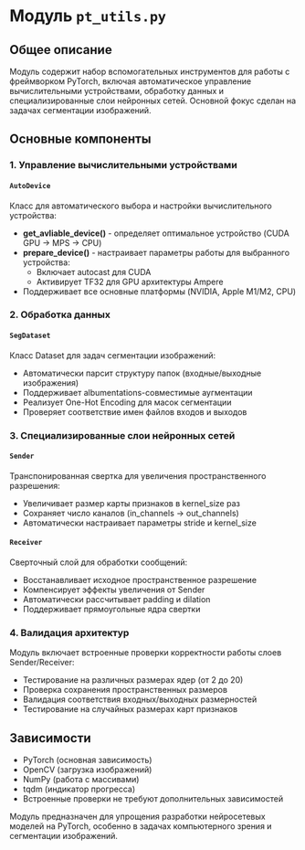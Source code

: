 # Модуль `pt_utils.py`

## Общее описание
Модуль содержит набор вспомогательных инструментов для работы с фреймворком PyTorch, включая автоматическое управление вычислительными устройствами, обработку данных и специализированные слои нейронных сетей. Основной фокус сделан на задачах сегментации изображений.

## Основные компоненты

### 1. Управление вычислительными устройствами

#### `AutoDevice`
Класс для автоматического выбора и настройки вычислительного устройства:
- **get_avliable_device()** - определяет оптимальное устройство (CUDA GPU → MPS → CPU)
- **prepare_device()** - настраивает параметры работы для выбранного устройства:
  - Включает autocast для CUDA
  - Активирует TF32 для GPU архитектуры Ampere
- Поддерживает все основные платформы (NVIDIA, Apple M1/M2, CPU)

### 2. Обработка данных

#### `SegDataset`
Класс Dataset для задач сегментации изображений:
- Автоматически парсит структуру папок (входные/выходные изображения)
- Поддерживает albumentations-совместимые аугментации
- Реализует One-Hot Encoding для масок сегментации
- Проверяет соответствие имен файлов входов и выходов

### 3. Специализированные слои нейронных сетей

#### `Sender`
Транспонированная свертка для увеличения пространственного разрешения:
- Увеличивает размер карты признаков в kernel_size раз
- Сохраняет число каналов (in_channels → out_channels)
- Автоматически настраивает параметры stride и kernel_size

#### `Receiver`
Сверточный слой для обработки сообщений:
- Восстанавливает исходное пространственное разрешение
- Компенсирует эффекты увеличения от Sender
- Автоматически рассчитывает padding и dilation
- Поддерживает прямоугольные ядра свертки

### 4. Валидация архитектур

Модуль включает встроенные проверки корректности работы слоев Sender/Receiver:
- Тестирование на различных размерах ядер (от 2 до 20)
- Проверка сохранения пространственных размеров
- Валидация соответствия входных/выходных размерностей
- Тестирование на случайных размерах карт признаков

## Зависимости
- PyTorch (основная зависимость)
- OpenCV (загрузка изображений)
- NumPy (работа с массивами)
- tqdm (индикатор прогресса)
- Встроенные проверки не требуют дополнительных зависимостей

Модуль предназначен для упрощения разработки нейросетевых моделей на PyTorch, особенно в задачах компьютерного зрения и сегментации изображений.
